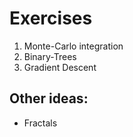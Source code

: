 # Exercises

1. Monte-Carlo integration
2. Binary-Trees
3. Gradient Descent


## Other ideas:
- Fractals

